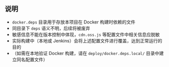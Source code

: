 ## 说明
* `docker.deps` 目录用于存放本项目在 Docker 构建时依赖的文件
* 同目录下 `deps` 语义不明，后续将被废弃
* 敏感信息不能在版本控制中体现，`cdn.oss.js` 等配置文件中相关信息应脱敏
* 实际构建中（本地或 Jenkins）会将上述配置文件进行覆盖，达到正常运行的目的
* （如需在本地验证 Docker 构建，请在 `deploy/docker.deps.local/` 目录中建立同名配置文件）
